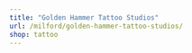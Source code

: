 ```yaml
---
title: "Golden Hammer Tattoo Studios"
url: /milford/golden-hammer-tattoo-studios/
shop: tattoo
---
```

